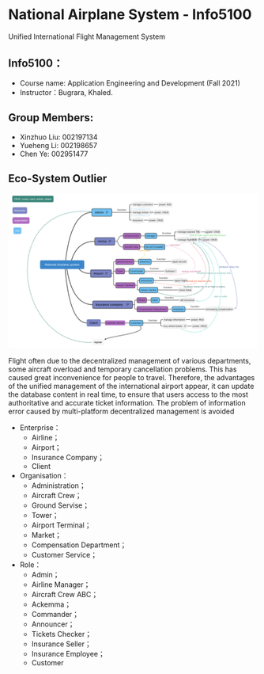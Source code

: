 # National Airplane System - Info5100
Unified International Flight Management System
## Info5100：
- Course name: Application Engineering and Development (Fall 2021)
- Instructor：Bugrara, Khaled.
## Group Members:
- Xinzhuo Liu: 002197134
- Yueheng Li: 002198657
- Chen Ye: 002951477
## Eco-System Outlier
![Alt text](https://github.com/yechen0704/5100Final/blob/Chenye/national%20Airplane%20Outlier.png)

Flight often due to the decentralized management of various departments, some aircraft overload and temporary cancellation problems. This has caused great inconvenience for people to travel. Therefore, the advantages of the unified management of the international airport appear, it can update the database content in real time, to ensure that users access to the most authoritative and accurate ticket information. The problem of information error caused by multi-platform decentralized management is avoided

- Enterprise：
  - Airline； 
  - Airport； 
  - Insurance Company； 
  - Client
- Organisation：
  - Administration； 
  - Aircraft Crew； 
  - Ground Servise； 
  - Tower； 
  - Airport Terminal；
  - Market； 
  - Compensation Department；
  - Customer Service；
- Role： 
  - Admin； 
  - Airline Manager； 
  - Aircraft Crew ABC； 
  - Ackemma； 
  - Commander； 
  - Announcer； 
  - Tickets Checker； 
  - Insurance Seller； 
  - Insurance Employee；
  - Customer
